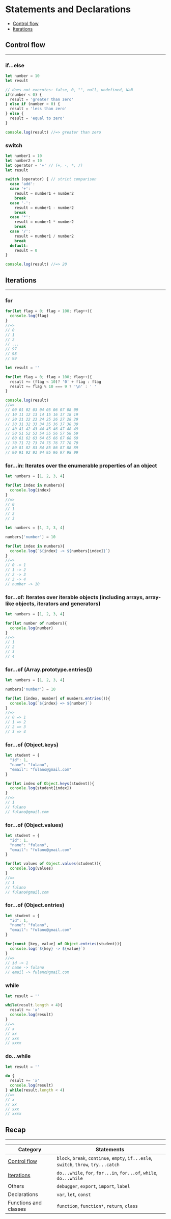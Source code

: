 # Statements and Declarations

* [Control flow](#control-flow)
* [Iterations](#iterations)

## Control flow
---

<!-- 
TODO
# # #
 # #
# #
 #

continue & break 
-->

### if...else

```js
let number = 10
let result

// does not executes: false, 0, "", null, undefined, NaN
if(number < 0) {
  result = 'greater than zero'
} else if (number > 0) {
  result = 'less than zero'
} else {
  result = 'equal to zero'
}

console.log(result) //=> greater than zero
```

### switch

```js
let number1 = 10
let number2 = 10
let operator = '+' // (+, -, *, /)
let result

switch (operator) { // strict comparison
  case 'add':
  case '+':
    result = number1 + number2
    break
  case '-':
    result = number1 - number2
    break
  case '*':
    result = number1 * number2
    break
  case '/':
    result = number1 / number2
    break
  default:
    result = 0
}

console.log(result) //=> 20
```

## Iterations
---

### for

```js
for(let flag = 0; flag < 100; flag++){
  console.log(flag)
}
//=>
// 0
// 1
// 2
// ...
// 97
// 98
// 99
```

```js
let result = ''

for(let flag = 0; flag < 100; flag++){
  result += (flag < 10)? '0' + flag : flag
  result += flag % 10 === 9 ? '\n' : ' '
}

console.log(result)
//=>
// 00 01 02 03 04 05 06 07 08 09 
// 10 11 12 13 14 15 16 17 18 19 
// 20 21 22 23 24 25 26 27 28 29 
// 30 31 32 33 34 35 36 37 38 39 
// 40 41 42 43 44 45 46 47 48 49 
// 50 51 52 53 54 55 56 57 58 59 
// 60 61 62 63 64 65 66 67 68 69 
// 70 71 72 73 74 75 76 77 78 79 
// 80 81 82 83 84 85 86 87 88 89 
// 90 91 92 93 94 95 96 97 98 99
```

### for...in: Iterates over the enumerable properties of an object

```js
let numbers = [1, 2, 3, 4]

for(let index in numbers){
  console.log(index)
}
//=>
// 0
// 1
// 2
// 3
```

```js
let numbers = [1, 2, 3, 4]

numbers['number'] = 10

for(let index in numbers){
  console.log(`${index} -> ${numbers[index]}`)
}
//=>
// 0 -> 1
// 1 -> 2
// 2 -> 3
// 3 -> 4
// number -> 10
```

### for...of: Iterates over iterable objects (including arrays, array-like objects, iterators and generators)

```js
let numbers = [1, 2, 3, 4]

for(let number of numbers){
  console.log(number)
}
//=>
// 1
// 2
// 3
// 4
```

### for...of (Array.prototype.entries())

```js
let numbers = [1, 2, 3, 4]

numbers['number'] = 10

for(let [index, number] of numbers.entries()){
  console.log(`${index} => ${number}`)
}
//=>
// 0 => 1
// 1 => 2
// 2 => 3
// 3 => 4
```

### for...of (Object.keys)

```js
let student = {
  "id": 1,
  "name": "fulano",
  "email": "fulano@gmail.com"
}

for(let index of Object.keys(student)){
  console.log(student[index])
}
//=>
// 1
// fulano
// fulano@gmail.com
```

### for...of (Object.values)

```js
let student = {
  "id": 1,
  "name": "fulano",
  "email": "fulano@gmail.com"
}

for(let values of Object.values(student)){
  console.log(values)
}
//=>
// 1
// fulano
// fulano@gmail.com
```

### for...of (Object.entries)

```js
let student = {
  "id": 1,
  "name": "fulano",
  "email": "fulano@gmail.com"
}

for(const [key, value] of Object.entries(student)){
  console.log(`${key} -> ${value}`)
}
//=>
// id -> 1
// name -> fulano
// email -> fulano@gmail.com
```

### while

```js
let result = ''

while(result.length < 4){
  result += 'x'
  console.log(result)
}
//=>
// x
// xx
// xxx
// xxxx
```

### do...while

```js
let result = ''

do {
  result += 'x'
  console.log(result)
} while(result.length < 4)
//=>
// x
// xx
// xxx
// xxxx
```

## Recap
---

| Category | Statements |
|-|-|
| [Control flow](#control-flow-block-break-continue-empty-ifesle-switch-throw-trycatch) | `block`, `break`, `continue`, `empty`, `if...esle`, `switch`, `throw`, `try...catch` |
| [Iterations](#iterations-dowhile-for-forin-forof-while) | `do...while`, `for`, `for...in`, `for...of`, `while`, `do...while` |
| Others | `debugger`, `export`, `import`, `label` |
| Declarations | `var`, `let`, `const` |
| Functions and classes | `function`, `function*`, `return`, `class` |